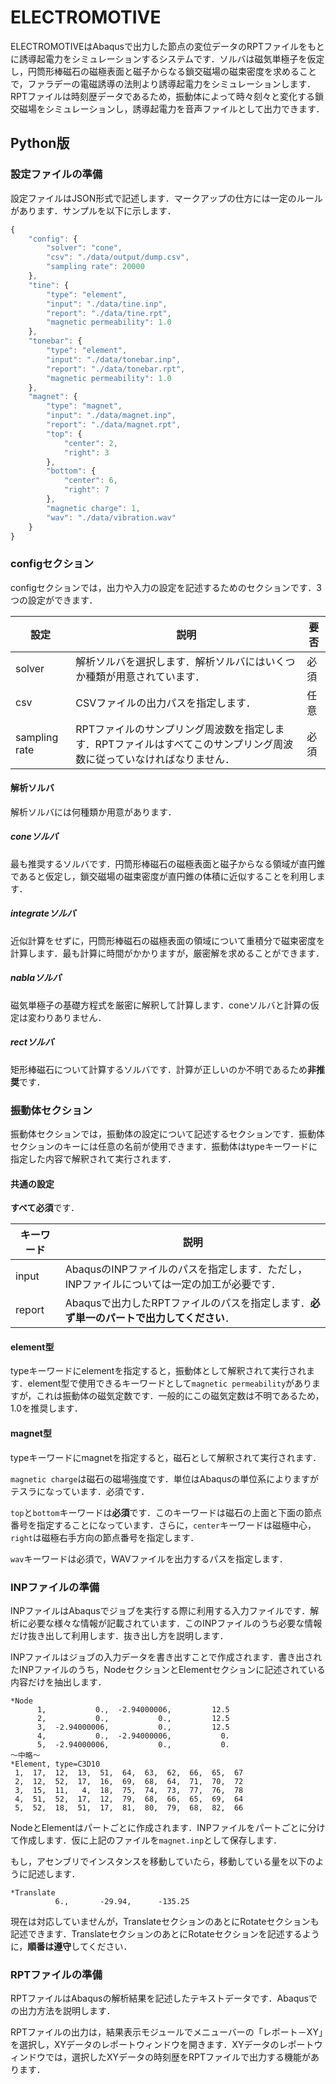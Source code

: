 # ELECTROMOTIVE

ELECTROMOTIVEはAbaqusで出力した節点の変位データのRPTファイルをもとに誘導起電力をシミュレーションするシステムです．ソルバは磁気単極子を仮定し，円筒形棒磁石の磁極表面と磁子からなる鎖交磁場の磁束密度を求めることで，ファラデーの電磁誘導の法則より誘導起電力をシミュレーションします．RPTファイルは時刻歴データであるため，振動体によって時々刻々と変化する鎖交磁場をシミュレーションし，誘導起電力を音声ファイルとして出力できます．

## Python版

### 設定ファイルの準備

設定ファイルはJSON形式で記述します．マークアップの仕方には一定のルールがあります．サンプルを以下に示します．

```js
{
    "config": {
        "solver": "cone",
        "csv": "./data/output/dump.csv",
        "sampling rate": 20000
    },
    "tine": {
        "type": "element",
        "input": "./data/tine.inp",
        "report": "./data/tine.rpt",
        "magnetic permeability": 1.0
    },
    "tonebar": {
        "type": "element",
        "input": "./data/tonebar.inp",
        "report": "./data/tonebar.rpt",
        "magnetic permeability": 1.0
    },
    "magnet": {
        "type": "magnet",
        "input": "./data/magnet.inp",
        "report": "./data/magnet.rpt",
        "top": {
            "center": 2,
            "right": 3
        },
        "bottom": {
            "center": 6,
            "right": 7
        },
        "magnetic charge": 1,
        "wav": "./data/vibration.wav"
    }
}
```

### configセクション

configセクションでは，出力や入力の設定を記述するためのセクションです．3つの設定ができます．

| 設定          | 説明                                                                                                                 | 要否 |
| ------------- | -------------------------------------------------------------------------------------------------------------------- | ---- |
| solver        | 解析ソルバを選択します．解析ソルバにはいくつか種類が用意されています．                                               | 必須 |
| csv           | CSVファイルの出力パスを指定します．                                                                                  | 任意 |
| sampling rate | RPTファイルのサンプリング周波数を指定します．RPTファイルはすべてこのサンプリング周波数に従っていなければなりません． | 必須 |

#### 解析ソルバ

解析ソルバには何種類か用意があります．

##### coneソルバ

最も推奨するソルバです．円筒形棒磁石の磁極表面と磁子からなる領域が直円錐であると仮定し，鎖交磁場の磁束密度が直円錐の体積に近似することを利用します．

##### integrateソルバ

近似計算をせずに，円筒形棒磁石の磁極表面の領域について重積分で磁束密度を計算します．最も計算に時間がかかりますが，厳密解を求めることができます．

##### nablaソルバ

磁気単極子の基礎方程式を厳密に解釈して計算します．coneソルバと計算の仮定は変わりありません．

##### rectソルバ

矩形棒磁石について計算するソルバです．計算が正しいのか不明であるため**非推奨**です．

### 振動体セクション

振動体セクションでは，振動体の設定について記述するセクションです．振動体セクションのキーには任意の名前が使用できます．振動体はtypeキーワードに指定した内容で解釈されて実行されます．

#### 共通の設定

**すべて必須**です．

| キーワード | 説明                                                                                       |
| ---------- | ------------------------------------------------------------------------------------------ |
| input      | AbaqusのINPファイルのパスを指定します．ただし，INPファイルについては一定の加工が必要です． |
| report     | Abaqusで出力したRPTファイルのパスを指定します．**必ず単一のパートで出力してください**．    |

#### element型

typeキーワードにelementを指定すると，振動体として解釈されて実行されます．element型で使用できるキーワードとして`magnetic permeability`がありますが，これは振動体の磁気定数です．一般的にこの磁気定数は不明であるため，1.0を推奨します．

#### magnet型

typeキーワードにmagnetを指定すると，磁石として解釈されて実行されます．

`magnetic charge`は磁石の磁場強度です．単位はAbaqusの単位系によりますがテスラになっています．必須です．

`top`と`bottom`キーワードは**必須**です．このキーワードは磁石の上面と下面の節点番号を指定することになっています．さらに，`center`キーワードは磁極中心，`right`は磁極右手方向の節点番号を指定します．

`wav`キーワードは必須で，WAVファイルを出力するパスを指定します．

### INPファイルの準備

INPファイルはAbaqusでジョブを実行する際に利用する入力ファイルです．解析に必要な様々な情報が記載されています．このINPファイルのうち必要な情報だけ抜き出して利用します．抜き出し方を説明します．

INPファイルはジョブの入力データを書き出すことで作成されます．書き出されたINPファイルのうち，NodeセクションとElementセクションに記述されている内容だけを抽出します．

```inp
*Node
      1,           0.,  -2.94000006,         12.5
      2,           0.,           0.,         12.5
      3,  -2.94000006,           0.,         12.5
      4,           0.,  -2.94000006,           0.
      5,  -2.94000006,           0.,           0.
～中略～
*Element, type=C3D10
 1,  17,  12,  13,  51,  64,  63,  62,  66,  65,  67
 2,  12,  52,  17,  16,  69,  68,  64,  71,  70,  72
 3,  15,  11,   4,  18,  75,  74,  73,  77,  76,  78
 4,  51,  52,  17,  12,  79,  68,  66,  65,  69,  64
 5,  52,  18,  51,  17,  81,  80,  79,  68,  82,  66
```

NodeとElementはパートごとに作成されます．INPファイルをパートごとに分けて作成します．仮に上記のファイルを`magnet.inp`として保存します．

もし，アセンブリでインスタンスを移動していたら，移動している量を以下のように記述します．

```inp
*Translate
          6.,       -29.94,      -135.25
```

現在は対応していませんが，TranslateセクションのあとにRotateセクションも記述できます．TranslateセクションのあとにRotateセクションを記述するように，**順番は遵守**してください．

### RPTファイルの準備

RPTファイルはAbaqusの解析結果を記述したテキストデータです．Abaqusでの出力方法を説明します．

RPTファイルの出力は，結果表示モジュールでメニューバーの「レポート－XY」を選択し，XYデータのレポートウィンドウを開きます．XYデータのレポートウィンドウでは，選択したXYデータの時刻歴をRPTファイルで出力する機能があります．
